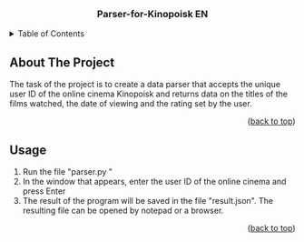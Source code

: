 <a id="readme-top"></a>

<!-- PROJECT LOGO -->
<br />
  <h3 align="center">Parser-for-Kinopoisk EN</h3>


<!-- TABLE OF CONTENTS -->
<details>
  <summary>Table of Contents</summary>
  <ol>
    <li>
      <a href="#about-the-project">About the Project</a>
    </li>
    <li><a href="#user-guide">User guide</a></li>
  </ol>
</details>



<!-- ABOUT THE PROJECT -->
## About The Project


The task of the project is to create a data parser that accepts the unique user ID of the online cinema Kinopoisk and returns data on the titles of the films watched, the date of viewing and the rating set by the user.


<p align="right">(<a href="#readme-top">back to top</a>)</p>






<!-- GETTING STARTED -->

<!-- USAGE EXAMPLES -->
## Usage

1. Run the file "parser.py "
2. In the window that appears, enter the user ID of the online cinema and press Enter
3. The result of the program will be saved in the file "result.json". The resulting file can be opened by notepad or a browser.



<p align="right">(<a href="#readme-top">back to top</a>)</p>
